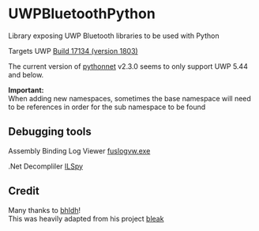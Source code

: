# UWPBluetoothPython
Library exposing UWP Bluetooth libraries to be used with Python

Targets UWP [Build 17134 (version 1803)](https://docs.microsoft.com/en-us/windows/uwp/updates-and-versions/choose-a-uwp-version?ocid=VSClient_VerX_NewProject_version)

The current version of [pythonnet](https://github.com/pythonnet/pythonnet) v2.3.0 seems to only support UWP 5.44 and below.

**Important:**  
When adding new namespaces, sometimes the base namespace will need to be references in order for the sub namespace to be found

## Debugging tools  
Assembly Binding Log Viewer [fuslogvw.exe](https://docs.microsoft.com/en-us/dotnet/framework/tools/fuslogvw-exe-assembly-binding-log-viewer)  

.Net Decompliler [ILSpy](https://github.com/icsharpcode/ILSpy)


## Credit
Many thanks to [bhldh](https://github.com/hbldh)!  
This was heavily adapted from his project [bleak](https://github.com/hbldh/bleak)